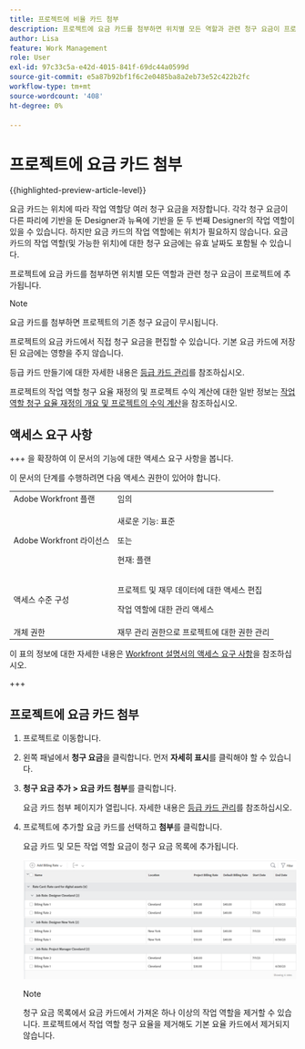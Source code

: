 ```yaml
---
title: 프로젝트에 비율 카드 첨부
description: 프로젝트에 요금 카드를 첨부하면 위치별 모든 역할과 관련 청구 요금이 프로젝트에 추가됩니다.
author: Lisa
feature: Work Management
role: User
exl-id: 97c33c5a-e42d-4015-841f-69dc44a0599d
source-git-commit: e5a87b92bf1f6c2e0485ba8a2eb73e52c422b2fc
workflow-type: tm+mt
source-wordcount: '408'
ht-degree: 0%

---
```


# 프로젝트에 요금 카드 첨부

{{highlighted-preview-article-level}}

요금 카드는 위치에 따라 작업 역할당 여러 청구 요금을 저장합니다. 각각 청구 요금이 다른 파리에 기반을 둔 Designer과 뉴욕에 기반을 둔 두 번째 Designer의 작업 역할이 있을 수 있습니다. 하지만 요금 카드의 작업 역할에는 위치가 필요하지 않습니다. 요금 카드의 작업 역할(및 가능한 위치)에 대한 청구 요금에는 유효 날짜도 포함될 수 있습니다.

프로젝트에 요금 카드를 첨부하면 위치별 모든 역할과 관련 청구 요금이 프로젝트에 추가됩니다.

>[!NOTE]
>
>요금 카드를 첨부하면 프로젝트의 기존 청구 요금이 무시됩니다.

프로젝트의 요금 카드에서 직접 청구 요금을 편집할 수 있습니다. 기본 요금 카드에 저장된 요금에는 영향을 주지 않습니다.

등급 카드 만들기에 대한 자세한 내용은 [등급 카드 관리](/help/quicksilver/administration-and-setup/set-up-workfront/configure-system-defaults/manage-rate-cards.md)를 참조하십시오.

프로젝트의 작업 역할 청구 요율 재정의 및 프로젝트 수익 계산에 대한 일반 정보는 [작업 역할 청구 요율 재정의 개요 및 프로젝트의 수익 계산](/help/quicksilver/manage-work/projects/project-finances/override-role-billing-rates-and-calculate-project-revenue.md)을 참조하십시오.

## 액세스 요구 사항

+++ 을 확장하여 이 문서의 기능에 대한 액세스 요구 사항을 봅니다.

이 문서의 단계를 수행하려면 다음 액세스 권한이 있어야 합니다.

<table style="table-layout:auto"> 
 <col> 
 <col> 
 <tbody> 
  <tr> 
   <td role="rowheader">Adobe Workfront 플랜</td> 
   <td>임의</td> 
  </tr> 
  <tr> 
   <td role="rowheader">Adobe Workfront 라이선스</td> 
   <td>
   <p>새로운 기능: 표준</p>
   <p>또는</p>
   <p>현재: 플랜</p></td> 
  </tr> 
  <tr> 
   <td role="rowheader">액세스 수준 구성</td> 
   <td> <p>프로젝트 및 재무 데이터에 대한 액세스 편집</p> <p>작업 역할에 대한 관리 액세스</p></td> 
  </tr> 
  <tr> 
   <td role="rowheader">개체 권한</td> 
   <td>재무 관리 권한으로 프로젝트에 대한 권한 관리 </td> 
  </tr> 
 </tbody> 
</table>

이 표의 정보에 대한 자세한 내용은 [Workfront 설명서의 액세스 요구 사항](/help/quicksilver/administration-and-setup/add-users/access-levels-and-object-permissions/access-level-requirements-in-documentation.md)을 참조하십시오.

+++

## 프로젝트에 요금 카드 첨부

1. 프로젝트로 이동합니다.
1. 왼쪽 패널에서 **청구 요금**&#x200B;을 클릭합니다. 먼저 **자세히 표시**&#x200B;를 클릭해야 할 수 있습니다.
1. **청구 요금 추가 > 요금 카드 첨부**&#x200B;를 클릭합니다.

   요금 카드 첨부 페이지가 열립니다. 자세한 내용은 [등급 카드 관리](/help/quicksilver/administration-and-setup/set-up-workfront/configure-system-defaults/manage-rate-cards.md)를 참조하십시오.

1. 프로젝트에 추가할 요금 카드를 선택하고 **첨부**&#x200B;를 클릭합니다.

   요금 카드 및 모든 작업 역할 요금이 청구 요금 목록에 추가됩니다.

   ![등급 카드가 프로젝트에 추가됨](assets/billing-rates-added-from-rate-card.png)

   >[!NOTE]
   >
   >청구 요금 목록에서 요금 카드에서 가져온 하나 이상의 작업 역할을 제거할 수 있습니다. 프로젝트에서 작업 역할 청구 요율을 제거해도 기본 요율 카드에서 제거되지 않습니다.
